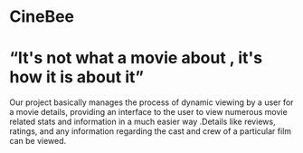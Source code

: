 # CineBee
# “It's not what a movie about , it's how it is about it”

Our project basically manages the process of dynamic viewing by a user for a movie details, providing an
interface to the user to view numerous movie related stats and information in a much easier way .Details
like reviews, ratings, and any information regarding the cast and crew of a particular film can be viewed.
